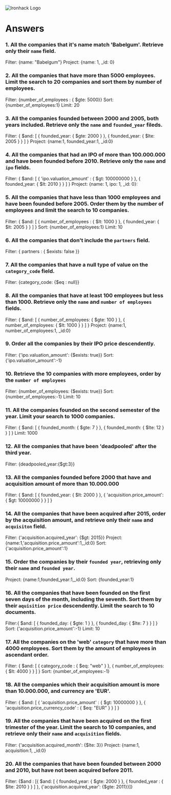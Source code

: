 ![Ironhack Logo](https://i.imgur.com/1QgrNNw.png)

# Answers

### 1. All the companies that it's name match 'Babelgum'. Retrieve only their `name` field.
Filter: {name: "Babelgum"}
Project: {name: 1, _id: 0}

### 2. All the companies that have more than 5000 employees. Limit the search to 20 companies and sort them by **number of employees**.
Filter: {number_of_employees : { $gte: 5000}}
Sort: {number_of_employees:1}
Limit: 20

### 3. All the companies founded between 2000 and 2005, both years included. Retrieve only the `name` and `founded_year` fileds.
Filter: { $and: [ { founded_year: { $gte: 2000 } }, { founded_year: { $lte: 2005 } } ] }
Project: {name:1, founded_year:1, _id:0}

### 4. All the companies that had an IPO of more than 100.000.000 and have been founded before 2010. Retrieve only the `name` and `ipo` fields.
Filter: { $and: [ { 'ipo.valuation_amount' : { $gt: 100000000 } }, { founded_year: { $lt: 2010 } } ] }
Project: {name: 1, ipo: 1, _id: 0}: 

### 5. All the companies that have less than 1000 employees and have been founded before 2005. Order them by the number of employees and limit the search to 10 companies.
Filter: { $and: [ { number_of_employees : { $lt: 1000 } }, { founded_year: { $lt: 2005 } } ] }
Sort: {number_of_employees:1}
Limit: 10

### 6. All the companies that don't include the `partners` field.
Filter: { partners : { $exists: false }}

### 7. All the companies that have a null type of value on the `category_code` field.
Filter: {category_code: {$eq : null}}

### 8. All the companies that have at least 100 employees but less than 1000. Retrieve only the `name` and `number of employees` fields.
Filter: { $and: [ { number_of_employees: { $gte: 100 } }, { number_of_employees: { $lt: 1000 } } ] }
Project: {name:1, number_of_employees:1, _id:0}

### 9. Order all the companies by their IPO price descendently.
Filter: {'ipo.valuation_amount': {$exists: true}}
Sort: {'ipo.valuation_amount':-1}

### 10. Retrieve the 10 companies with more employees, order by the `number of employees`
Filter: {number_of_employees: {$exists: true}}
Sort: {number_of_employees:-1}
Limit: 10
### 11. All   the companies founded on the second semester of the year. Limit your search to 1000 companies.
Filter: { $and: [ { founded_month: { $gte: 7 } }, { founded_month: { $lte: 12 } } ] }
Limit: 1000 

### 12. All the companies that have been 'deadpooled' after the third year.
Filter: {deadpooled_year:{$gt:3}}
### 13. All the companies founded before 2000 that have and acquisition amount of more than 10.000.000
Filter: { $and: [ { founded_year: { $lt: 2000 } }, { 'acquisition.price_amount': { $gt: 10000000 } } ] }

### 14. All the companies that have been acquired after 2015, order by the acquisition amount, and retrieve only their `name` and `acquisiton` field.
Filter: {'acquisition.acquired_year': {$gt: 2015}}
Project: {name:1,'acquisition.price_amount':1,_id:0}
Sort: {'acquisition.price_amount':1}

### 15. Order the companies by their `founded year`, retrieving only their `name` and `founded year`.
Project: {name:1,founded_year:1,_id:0}
Sort: {founded_year:1}

### 16. All the companies that have been founded on the first seven days of the month, including the seventh. Sort them by their `aquisition price` descendently. Limit the search to 10 documents.
Filter:{ $and: [ { founded_day: { $gte: 1 } }, { founded_day: { $lte: 7 } } ] }
Sort: {'acquisition.price_amount':-1}
Limit: 10

### 17. All the companies on the 'web' `category` that have more than 4000 employees. Sort them by the amount of employees in ascendant order.
Filter: { $and: [ { category_code : { $eq: "web" } }, { number_of_employees: { $lt: 4000 } } ] }
Sort: {number_of_employees:-1}

### 18. All the companies which their acquisition amount is more than 10.000.000, and currency are 'EUR'.
Filter: { $and: [ { 'acquisition.price_amount' : { $gt: 10000000 } }, { 'acquisition.price_currency_code' : { $eq: "EUR" } } ] }

### 19. All the companies that have been acquired on the first trimester of the year. Limit the search to 10 companies, and retrieve only their `name` and `acquisition` fields.
Filter: {'acquisition.acquired_month': {$lte: 3}}
Project: {name:1, acquisition:1, _id:0}

### 20. All the companies that have been founded between 2000 and 2010, but have not been acquired before 2011.
Filter: {$and : [{ $and: [ { founded_year: { $gte: 2000 } }, { founded_year : { $lte: 2010 } } ] }, {'acquisition.acquired_year': {$gte: 2011}}]}